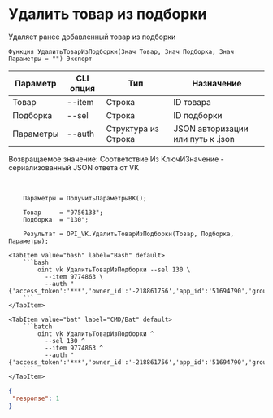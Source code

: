 ﻿---
sidebar_position: 6
---

# Удалить товар из подборки
 Удаляет ранее добавленный товар из подборки



`Функция УдалитьТоварИзПодборки(Знач Товар, Знач Подборка, Знач Параметры = "") Экспорт`

  | Параметр | CLI опция | Тип | Назначение |
  |-|-|-|-|
  | Товар | --item | Строка | ID товара |
  | Подборка | --sel | Строка | ID подборки |
  | Параметры | --auth | Структура из Строка | JSON авторизации или путь к .json |

  
  Возвращаемое значение:   Соответствие Из КлючИЗначение - сериализованный JSON ответа от VK

<br/>




```bsl title="Пример кода"
    Параметры = ПолучитьПараметрыВК();

    Товар     = "9756133";
    Подборка  = "130";

    Результат = OPI_VK.УдалитьТоварИзПодборки(Товар, Подборка, Параметры);
```
    

 <Tabs>
  
    <TabItem value="bash" label="Bash" default>
        ```bash
            oint vk УдалитьТоварИзПодборки --sel 130 \
              --item 9774863 \
              --auth "{'access_token':'***','owner_id':'-218861756','app_id':'51694790','group_id':'218861756'}"
        ```
    </TabItem>
  
    <TabItem value="bat" label="CMD/Bat" default>
        ```batch
            oint vk УдалитьТоварИзПодборки ^
              --sel 130 ^
              --item 9774863 ^
              --auth "{'access_token':'***','owner_id':'-218861756','app_id':'51694790','group_id':'218861756'}"
        ```
    </TabItem>
</Tabs>


```json title="Результат"
{
 "response": 1
}
```
